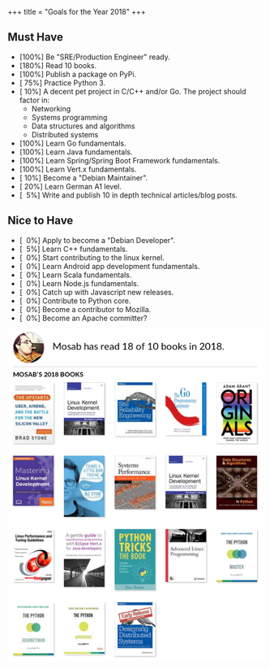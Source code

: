 +++
title = "Goals for the Year 2018"
+++

## Must Have

- \[100%\] Be "SRE/Production Engineer" ready.
- \[180%\] Read 10 books.
- \[100%\] Publish a package on PyPi.
- \[ 75%\] Practice Python 3.
- \[ 10%\] A decent pet project in C/C++ and/or Go. The project should factor in:
  - Networking
  - Systems programming
  - Data structures and algorithms
  - Distributed systems
- \[100%\] Learn Go fundamentals.
- \[100%\] Learn Java fundamentals.
- \[100%\] Learn Spring/Spring Boot Framework fundamentals.
- \[100%\] Learn Vert.x fundamentals.
- \[ 10%\] Become a "Debian Maintainer".
- \[ 20%\] Learn German A1 level.
- \[  5%\] Write and publish 10 in depth technical articles/blog posts.

## Nice to Have

- \[  0%\] Apply to become a "Debian Developer".
- \[  5%\] Learn C++ fundamentals.
- \[  0%\] Start contributing to the linux kernel.
- \[  0%\] Learn Android app development fundamentals.
- \[  0%\] Learn Scala fundamentals.
- \[  0%\] Learn Node.js fundamentals.
- \[  0%\] Catch up with Javascript new releases.
- \[  0%\] Contribute to Python core.
- \[  0%\] Become a contributor to Mozilla.
- \[  0%\] Become an Apache committer?

[![Good reaches 2018 challenge. Read 16 books out of 10!](/images/read-in-2018.png)](https://www.goodreads.com/user_challenges/10640205)
